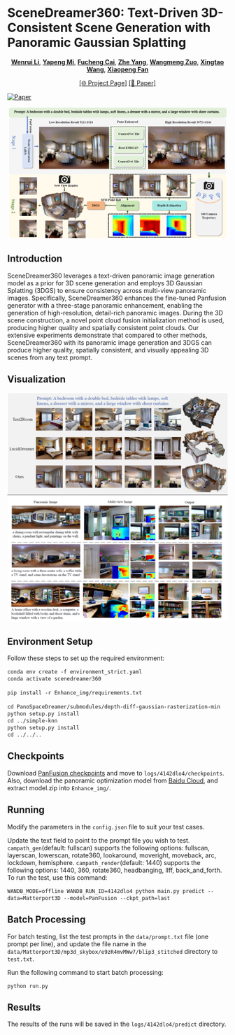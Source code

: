 # SceneDreamer360: Text-Driven 3D-Consistent Scene Generation with Panoramic Gaussian Splatting

<div align="center">

[**Wenrui Li**](https://liwrui.github.io/),
[**Yapeng Mi**](https://github.com/miyapeng),
[**Fucheng Cai**](https://github.com/HITCai),
[**Zhe Yang**](https://github.com/xia-zhe),
[**Wangmeng Zuo**](https://scholar.google.com/citations?user=rUOpCEYAAAAJ),
[**Xingtao Wang**](https://homepage.hit.edu.cn/xtwang),
[**Xiaopeng Fan**](https://scholar.google.cz/citations?hl=zh-CN&user=4LsZhDgAAAAJ&view_op=list_works&sortby=pubdate)

[\[🌐 Project Page\]](https://scenedreamer360.github.io/) [\[📜 Paper\]](https://arxiv.org/abs/2408.13711)
</div>



[![Paper](http://img.shields.io/badge/paper-arxiv.5811784-B31B1B.svg)](https://arxiv.org/abs/5811784)

![Model Pipeline](image.png)

## Introduction
SceneDreamer360 leverages a text-driven panoramic image generation model as a prior for 3D scene generation and employs 3D Gaussian Splatting (3DGS) to ensure consistency across multi-view panoramic images. Specifically, SceneDreamer360 enhances the fine-tuned Panfusion generator with a three-stage panoramic enhancement, enabling the generation of high-resolution, detail-rich panoramic images. During the 3D scene construction, a novel point cloud fusion initialization method is used, producing higher quality and spatially consistent point clouds. Our extensive experiments demonstrate that compared to other methods, SceneDreamer360 with its panoramic image generation and 3DGS can produce higher quality, spatially consistent, and visually appealing 3D scenes from any text prompt.

## Visualization
![Visual](visualization.png)
![Visual](visualization_sup.png)

## Environment Setup
Follow these steps to set up the required environment:
```shell
conda env create -f environment_strict.yaml
conda activate scenedreamer360

pip install -r Enhance_img/requirements.txt

cd PanoSpaceDreamer/submodules/depth-diff-gaussian-rasterization-min
python setup.py install
cd ../simple-knn
python setup.py install
cd ../../..
```

## Checkpoints
Download [PanFusion checkpoints](https://monashuni-my.sharepoint.com/:u:/g/personal/cheng_zhang_monash_edu/EeTrujeSOgdHh7vWsjXuMPAB8JtTaXS1uR8sp0y1kwQ4NQ?e=cI5jec) and move to `logs/4142dlo4/checkpoints`.
Also, download the panoramic optimization model from [Baidu Cloud](https://pan.baidu.com/s/1i_ypdWHknp2kqbjl0_zAuw?pwd=w2vr), and extract model.zip into `Enhance_img/`.

## Running
Modify the parameters in the `config.json` file to suit your test cases.

Update the text field to point to the prompt file you wish to test.
`campath_gen`(default: fullscan) supports the following options: fullscan, layerscan, lowerscan, rotate360, lookaround, moveright, moveback, arc, lockdown, hemisphere.
`campath_render`(default: 1440) supports the following options: 1440, 360, rotate360, headbanging, llff, back_and_forth.
To run the test, use this command:
```shell
WANDB_MODE=offline WANDB_RUN_ID=4142dlo4 python main.py predict --data=Matterport3D --model=PanFusion --ckpt_path=last
```

## Batch Processing
For batch testing, list the test prompts in the `data/prompt.txt` file (one prompt per line), and update the file name in the `data/Matterport3D/mp3d_skybox/e9zR4mvMWw7/blip3_stitched` directory to `test.txt`.

Run the following command to start batch processing:
```shell
python run.py
```

## Results
The results of the runs will be saved in the `logs/4142dlo4/predict` directory.



